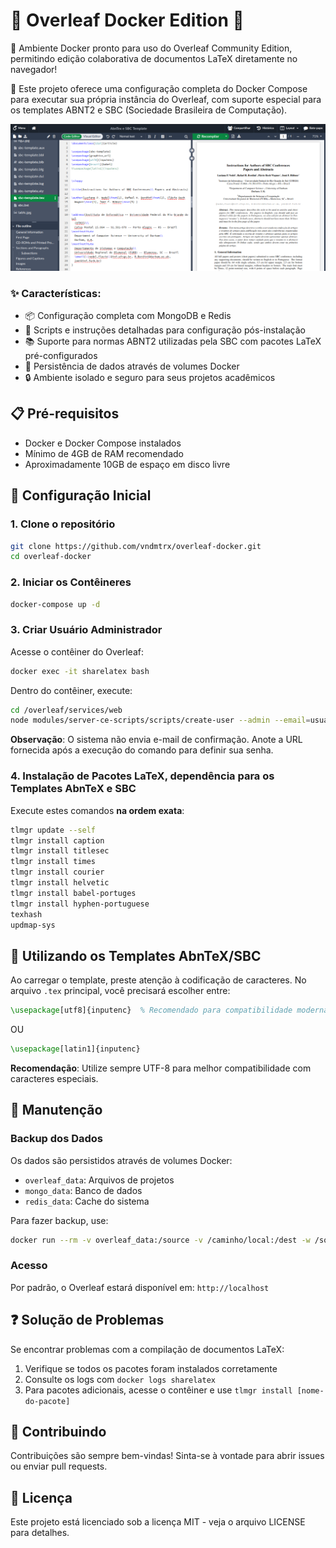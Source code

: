 # 🧪 Overleaf Docker Edition 🐳

🚀 Ambiente Docker pronto para uso do Overleaf Community Edition, permitindo edição colaborativa de documentos LaTeX diretamente no navegador!

📝 Este projeto oferece uma configuração completa do Docker Compose para executar sua própria instância do Overleaf, com suporte especial para os templates ABNT2 e SBC (Sociedade Brasileira de Computação).

![Screenshot](image.png)

### ✨ Características:

- 📦 Configuração completa com MongoDB e Redis
- 🔧 Scripts e instruções detalhadas para configuração pós-instalação
- 📚 Suporte para normas ABNT2 utilizadas pela SBC com pacotes LaTeX pré-configurados
- 💾 Persistência de dados através de volumes Docker
- 🔒 Ambiente isolado e seguro para seus projetos acadêmicos

## 📋 Pré-requisitos
- Docker e Docker Compose instalados
- Mínimo de 4GB de RAM recomendado
- Aproximadamente 10GB de espaço em disco livre

## 🚀 Configuração Inicial

### 1. Clone o repositório
```bash
git clone https://github.com/vndmtrx/overleaf-docker.git
cd overleaf-docker
```

### 2. Iniciar os Contêineres
```bash
docker-compose up -d
```

### 3. Criar Usuário Administrador
Acesse o contêiner do Overleaf:
```bash
docker exec -it sharelatex bash
```

Dentro do contêiner, execute:
```bash
cd /overleaf/services/web
node modules/server-ce-scripts/scripts/create-user --admin --email=usuario@email
```

**Observação**: O sistema não envia e-mail de confirmação. Anote a URL fornecida após a execução do comando para definir sua senha.

### 4. Instalação de Pacotes LaTeX, dependência para os Templates AbnTeX e SBC
Execute estes comandos **na ordem exata**:

```bash
tlmgr update --self
tlmgr install caption
tlmgr install titlesec
tlmgr install times
tlmgr install courier
tlmgr install helvetic
tlmgr install babel-portuges
tlmgr install hyphen-portuguese
texhash
updmap-sys
```

## 📝 Utilizando os Templates AbnTeX/SBC

Ao carregar o template, preste atenção à codificação de caracteres. No arquivo `.tex` principal, você precisará escolher entre:

```latex
\usepackage[utf8]{inputenc}  % Recomendado para compatibilidade moderna
```

OU

```latex
\usepackage[latin1]{inputenc}
```

**Recomendação**: Utilize sempre UTF-8 para melhor compatibilidade com caracteres especiais.

## 🔧 Manutenção

### Backup dos Dados
Os dados são persistidos através de volumes Docker:
- `overleaf_data`: Arquivos de projetos
- `mongo_data`: Banco de dados
- `redis_data`: Cache do sistema

Para fazer backup, use:
```bash
docker run --rm -v overleaf_data:/source -v /caminho/local:/dest -w /source busybox tar -czvf /dest/overleaf_data.tar.gz .
```

### Acesso
Por padrão, o Overleaf estará disponível em: `http://localhost`

## ❓ Solução de Problemas

Se encontrar problemas com a compilação de documentos LaTeX:
1. Verifique se todos os pacotes foram instalados corretamente
2. Consulte os logs com `docker logs sharelatex`
3. Para pacotes adicionais, acesse o contêiner e use `tlmgr install [nome-do-pacote]`

## 🤝 Contribuindo

Contribuições são sempre bem-vindas! Sinta-se à vontade para abrir issues ou enviar pull requests.

## 📄 Licença

Este projeto está licenciado sob a licença MIT - veja o arquivo LICENSE para detalhes.